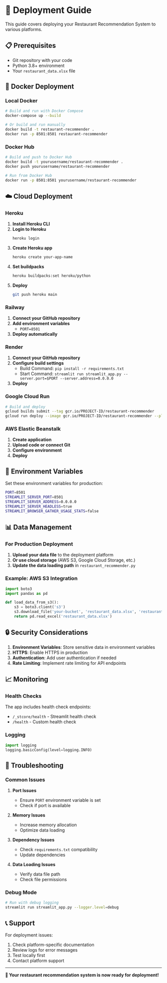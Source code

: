 # 🚀 Deployment Guide

This guide covers deploying your Restaurant Recommendation System to various platforms.

## 📋 Prerequisites

- Git repository with your code
- Python 3.8+ environment
- Your `restaurant_data.xlsx` file

## 🐳 Docker Deployment

### Local Docker
```bash
# Build and run with Docker Compose
docker-compose up --build

# Or build and run manually
docker build -t restaurant-recommender .
docker run -p 8501:8501 restaurant-recommender
```

### Docker Hub
```bash
# Build and push to Docker Hub
docker build -t yourusername/restaurant-recommender .
docker push yourusername/restaurant-recommender

# Run from Docker Hub
docker run -p 8501:8501 yourusername/restaurant-recommender
```

## ☁️ Cloud Deployment

### Heroku
1. **Install Heroku CLI**
2. **Login to Heroku**
   ```bash
   heroku login
   ```
3. **Create Heroku app**
   ```bash
   heroku create your-app-name
   ```
4. **Set buildpacks**
   ```bash
   heroku buildpacks:set heroku/python
   ```
5. **Deploy**
   ```bash
   git push heroku main
   ```

### Railway
1. **Connect your GitHub repository**
2. **Add environment variables**
   - `PORT=8501`
3. **Deploy automatically**

### Render
1. **Connect your GitHub repository**
2. **Configure build settings**
   - Build Command: `pip install -r requirements.txt`
   - Start Command: `streamlit run streamlit_app.py --server.port=$PORT --server.address=0.0.0.0`
3. **Deploy**

### Google Cloud Run
```bash
# Build and deploy
gcloud builds submit --tag gcr.io/PROJECT-ID/restaurant-recommender
gcloud run deploy --image gcr.io/PROJECT-ID/restaurant-recommender --platform managed
```

### AWS Elastic Beanstalk
1. **Create application**
2. **Upload code or connect Git**
3. **Configure environment**
4. **Deploy**

## 🔧 Environment Variables

Set these environment variables for production:

```bash
PORT=8501
STREAMLIT_SERVER_PORT=8501
STREAMLIT_SERVER_ADDRESS=0.0.0.0
STREAMLIT_SERVER_HEADLESS=true
STREAMLIT_BROWSER_GATHER_USAGE_STATS=false
```

## 📊 Data Management

### For Production Deployment

1. **Upload your data file** to the deployment platform
2. **Or use cloud storage** (AWS S3, Google Cloud Storage, etc.)
3. **Update the data loading path** in `restaurant_recommender.py`

### Example: AWS S3 Integration
```python
import boto3
import pandas as pd

def load_data_from_s3():
    s3 = boto3.client('s3')
    s3.download_file('your-bucket', 'restaurant_data.xlsx', 'restaurant_data.xlsx')
    return pd.read_excel('restaurant_data.xlsx')
```

## 🔒 Security Considerations

1. **Environment Variables**: Store sensitive data in environment variables
2. **HTTPS**: Enable HTTPS in production
3. **Authentication**: Add user authentication if needed
4. **Rate Limiting**: Implement rate limiting for API endpoints

## 📈 Monitoring

### Health Checks
The app includes health check endpoints:
- `/_stcore/health` - Streamlit health check
- `/health` - Custom health check

### Logging
```python
import logging
logging.basicConfig(level=logging.INFO)
```

## 🚨 Troubleshooting

### Common Issues

1. **Port Issues**
   - Ensure `PORT` environment variable is set
   - Check if port is available

2. **Memory Issues**
   - Increase memory allocation
   - Optimize data loading

3. **Dependency Issues**
   - Check `requirements.txt` compatibility
   - Update dependencies

4. **Data Loading Issues**
   - Verify data file path
   - Check file permissions

### Debug Mode
```bash
# Run with debug logging
streamlit run streamlit_app.py --logger.level=debug
```

## 📞 Support

For deployment issues:
1. Check platform-specific documentation
2. Review logs for error messages
3. Test locally first
4. Contact platform support

---

**🎉 Your restaurant recommendation system is now ready for deployment!** 